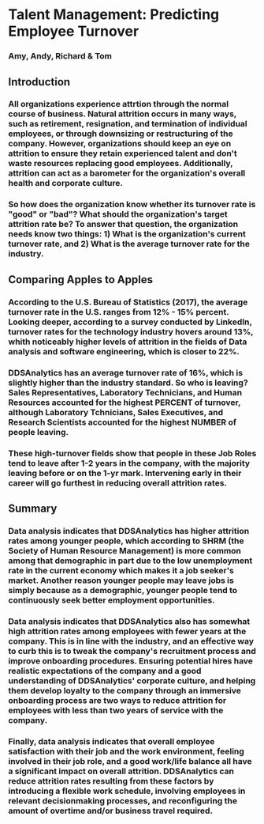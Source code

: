 
# Talent Management: Predicting Employee Turnover
### Amy, Andy, Richard & Tom

## Introduction

### All organizations experience attrtion through the normal course of business. Natural attrition occurs in many ways, such as retirement, resignation, and termination of individual employees, or through downsizing or restructuring of the company. However, organizations should keep an eye on attrition to ensure they retain experienced talent and don't waste resources replacing good employees. Additionally, attrition can act as a barometer for the organization's overall health and corporate culture.

### So how does the organization know whether its turnover rate is "good" or "bad"? What should the organization's target attrition rate be? To answer that question, the organization needs know two things: 1) What is the organization's current turnover rate, and 2) What is the average turnover rate for the industry.

## Comparing Apples to Apples

### According to the U.S. Bureau of Statistics (2017), the average turnover rate in the U.S. ranges from 12% - 15% percent. Looking deeper, according to a survey conducted by LinkedIn, turnover rates for the technology industry hovers around 13%, whith noticeably higher levels of attrition in the fields of Data analysis and software engineering, which is closer to 22%.

### DDSAnalytics has an average turnover rate of 16%, which is slightly higher than the industry standard. So who is leaving? Sales Representatives, Laboratory Technicians, and Human Resources accounted for the highest PERCENT of turnover, although Laboratory Tchnicians, Sales Executives, and Research Scientists accounted for the highest NUMBER of people leaving.

### These high-turnover fields show that people in these Job Roles tend to leave after 1-2 years in the company, with the majority leaving before or on the 1-yr mark. Intervening early in their career will go furthest in reducing overall attrition rates.

## Summary

### Data analysis indicates that DDSAnalytics has higher attrition rates among younger people, which according to SHRM (the Society of Human Resource Management) is more common among that demographic in part due to the low unemployment rate in the current economy which makes it a job seeker's market. Another reason younger people may leave jobs is simply because as a demographic, younger people tend to continuously seek better employment opportunities.

### Data analysis indicates that DDSAnalytics also has somewhat high attrition rates among employees with fewer years at the company. This is in line with the industry, and an effective way to curb this is to tweak the company's recruitment process and improve onboarding procedures. Ensuring potential hires have realistic expectations of the company and a good understanding of DDSAnalytics' corporate culture, and helping them develop loyalty to the company through an immersive onboarding process are two ways to reduce attrition for employees with less than two years of service with the company.

### Finally, data analysis indicates that overall employee satisfaction with their job and the work environment, feeling involved in their job role, and a good work/life balance all have a significant impact on overall attrition. DDSAnalytics can reduce attrition rates resulting from these factors by introducing a flexible work schedule, involving employees in relevant decisionmaking processes, and reconfiguring the amount of overtime and/or business travel required.
